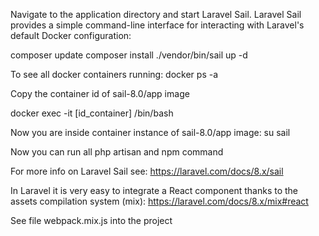 Navigate to the application directory and start Laravel Sail. Laravel Sail provides a simple command-line interface for interacting with Laravel's default Docker configuration:

composer update
composer install
./vendor/bin/sail up -d

To see all docker containers running:
docker ps -a

Copy the container id of sail-8.0/app image

docker exec -it [id_container] /bin/bash

Now you are inside container instance of sail-8.0/app image:
su sail

Now you can run all php artisan and npm command

For more info on Laravel Sail see: https://laravel.com/docs/8.x/sail

In Laravel it is very easy to integrate a React component thanks to the assets compilation system (mix): https://laravel.com/docs/8.x/mix#react

See file webpack.mix.js into the project

